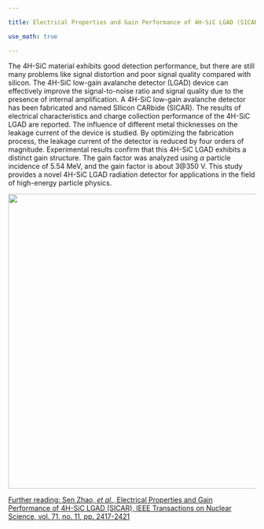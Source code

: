 ```yaml
---

title: Electrical Properties and Gain Performance of 4H-SiC LGAD (SICAR)

use_math: true  

---
```





The 4H-SiC material exhibits good detection performance, but there are still many problems like signal distortion and poor signal quality compared with silicon. The 4H-SiC low-gain avalanche detector (LGAD) device can effectively improve the signal-to-noise ratio and signal quality due to the presence of internal amplification. A 4H-SiC low-gain avalanche detector has been fabricated and named SIlicon CARbide (SICAR). The results of electrical characteristics and charge collection performance of the 4H-SiC LGAD are reported. The influence of different metal thicknesses on the leakage current of the device is studied. By optimizing the fabrication process, the leakage current of the detector is reduced by four orders of magnitude. Experimental results confirm that this 4H-SiC LGAD exhibits a distinct gain structure. The gain factor was analyzed using $\alpha$ particle incidence of 5.54 MeV, and the gain factor is about 3@350 V. This study provides a novel 4H-SiC LGAD radiation detector for applications in the field of high-energy particle physics.

<a href="/docs/publications/p9_SiC_LGAD_fig5.png">

<img src="/docs/publications/p9_SiC_LGAD_fig5.png" width="600"/>









Further reading: Sen Zhao, _et al_., Electrical Properties and Gain Performance of 4H-SiC LGAD (SICAR), [IEEE Transactions on Nuclear Science, vol. 71, no. 11, pp. 2417-2421](https://doi.org/10.1109/TNS.2024.3471863) 
